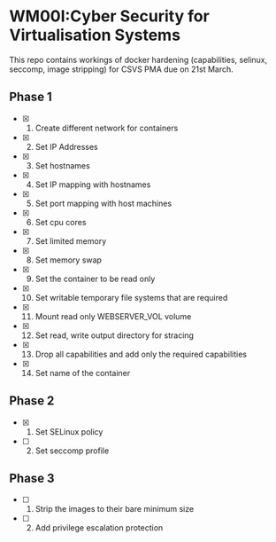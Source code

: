 # WM00I:Cyber Security for Virtualisation Systems
This repo contains workings of docker hardening (capabilities, selinux, seccomp, image stripping) for CSVS PMA due on 21st March.

## Phase 1
- [x] 1. Create different network for containers
- [x] 2. Set IP Addresses
- [x] 3. Set hostnames
- [x] 4. Set IP mapping with hostnames
- [x] 5. Set port mapping with host machines
- [x] 6. Set cpu cores
- [x] 7. Set limited memory
- [x] 8. Set memory swap
- [x] 9. Set the container to be read only
- [x] 10. Set writable temporary file systems that are required
- [x] 11. Mount read only WEBSERVER_VOL volume
- [x] 12. Set read, write output directory for stracing
- [x] 13. Drop all capabilities and add only the required capabilities
- [x] 14. Set name of the container

## Phase 2
- [x] 1. Set SELinux policy
- [ ] 2. Set seccomp profile

## Phase 3
- [ ] 1. Strip the images to their bare minimum size
- [ ] 2. Add privilege escalation protection